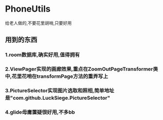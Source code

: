 # PhoneUtils
给老人做的,不要花里胡哨,只要好用

## 用到的东西
### 1.room数据库,确实好用,值得拥有
### 2.ViewPager实现的画廊效果,重点在ZoomOutPageTransformer类中,花里花哨在transformPage方法的重弄写上
### 3.PictureSelector实现图片选取和照相,简单地址是"com.github.LuckSiege.PictureSelector"
### 4.glide毋庸置疑很好用,不多bb
